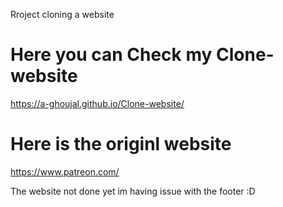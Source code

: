 Rroject cloning a website

# Here you can Check my Clone-website

https://a-ghoujal.github.io/Clone-website/

# Here is the originl website 

https://www.patreon.com/

The website not done yet im having issue with the footer :D 